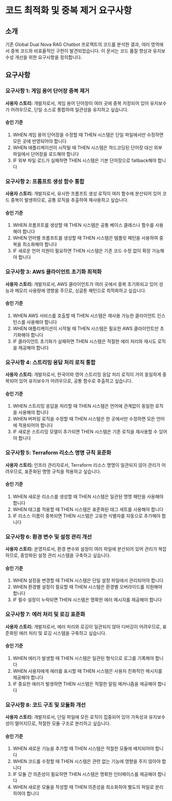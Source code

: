 # 코드 최적화 및 중복 제거 요구사항

## 소개

기존 Global Dual Nova RAG Chatbot 프로젝트의 코드를 분석한 결과, 여러 영역에서 중복 코드와 비효율적인 구현이 발견되었습니다. 이 문서는 코드 품질 향상과 유지보수성 개선을 위한 요구사항을 정의합니다.

## 요구사항

### 요구사항 1: 게임 용어 단어장 중복 제거

**사용자 스토리:** 개발자로서, 게임 용어 단어장이 여러 곳에 중복 저장되어 있어 유지보수가 어려우므로, 단일 소스로 통합하여 일관성을 유지하고 싶습니다.

#### 승인 기준

1. WHEN 게임 용어 단어장을 수정할 때 THEN 시스템은 단일 파일에서만 수정하면 모든 곳에 반영되어야 합니다
2. WHEN 애플리케이션이 시작될 때 THEN 시스템은 하드코딩된 단어장 대신 외부 파일에서 단어장을 로드해야 합니다
3. IF 외부 파일 로드가 실패하면 THEN 시스템은 기본 단어장으로 fallback해야 합니다

### 요구사항 2: 프롬프트 생성 함수 통합

**사용자 스토리:** 개발자로서, 유사한 프롬프트 생성 로직이 여러 함수에 분산되어 있어 코드 중복이 발생하므로, 공통 로직을 추출하여 재사용하고 싶습니다.

#### 승인 기준

1. WHEN 프롬프트를 생성할 때 THEN 시스템은 공통 베이스 클래스나 함수를 사용해야 합니다
2. WHEN 언어별 프롬프트를 생성할 때 THEN 시스템은 템플릿 패턴을 사용하여 중복을 최소화해야 합니다
3. IF 새로운 언어 지원이 필요하면 THEN 시스템은 기존 코드 수정 없이 확장 가능해야 합니다

### 요구사항 3: AWS 클라이언트 초기화 최적화

**사용자 스토리:** 개발자로서, AWS 클라이언트가 여러 곳에서 중복 초기화되고 있어 성능과 메모리 사용량에 영향을 주므로, 싱글톤 패턴으로 최적화하고 싶습니다.

#### 승인 기준

1. WHEN AWS 서비스를 호출할 때 THEN 시스템은 재사용 가능한 클라이언트 인스턴스를 사용해야 합니다
2. WHEN 애플리케이션이 시작될 때 THEN 시스템은 필요한 AWS 클라이언트만 초기화해야 합니다
3. IF 클라이언트 초기화가 실패하면 THEN 시스템은 적절한 에러 처리와 재시도 로직을 제공해야 합니다

### 요구사항 4: 스트리밍 응답 처리 로직 통합

**사용자 스토리:** 개발자로서, 한국어와 영어 스트리밍 응답 처리 로직이 거의 동일하게 중복되어 있어 유지보수가 어려우므로, 공통 함수로 추출하고 싶습니다.

#### 승인 기준

1. WHEN 스트리밍 응답을 처리할 때 THEN 시스템은 언어에 관계없이 동일한 로직을 사용해야 합니다
2. WHEN 버퍼링 로직을 수정할 때 THEN 시스템은 한 곳에서만 수정하면 모든 언어에 적용되어야 합니다
3. IF 새로운 스트리밍 모델이 추가되면 THEN 시스템은 기존 로직을 재사용할 수 있어야 합니다

### 요구사항 5: Terraform 리소스 명명 규칙 표준화

**사용자 스토리:** 인프라 관리자로서, Terraform 리소스 명명이 일관되지 않아 관리가 어려우므로, 표준화된 명명 규칙을 적용하고 싶습니다.

#### 승인 기준

1. WHEN 새로운 리소스를 생성할 때 THEN 시스템은 일관된 명명 패턴을 사용해야 합니다
2. WHEN 태그를 적용할 때 THEN 시스템은 표준화된 태그 세트를 사용해야 합니다
3. IF 리소스 이름이 중복되면 THEN 시스템은 고유한 식별자를 자동으로 추가해야 합니다

### 요구사항 6: 환경 변수 및 설정 관리 개선

**사용자 스토리:** 운영자로서, 환경 변수와 설정이 여러 파일에 분산되어 있어 관리가 복잡하므로, 중앙화된 설정 관리 시스템을 구축하고 싶습니다.

#### 승인 기준

1. WHEN 설정을 변경할 때 THEN 시스템은 단일 설정 파일에서 관리되어야 합니다
2. WHEN 환경별 설정이 필요할 때 THEN 시스템은 환경별 오버라이드를 지원해야 합니다
3. IF 필수 설정이 누락되면 THEN 시스템은 명확한 에러 메시지를 제공해야 합니다

### 요구사항 7: 에러 처리 및 로깅 표준화

**사용자 스토리:** 개발자로서, 에러 처리와 로깅이 일관되지 않아 디버깅이 어려우므로, 표준화된 에러 처리 및 로깅 시스템을 구축하고 싶습니다.

#### 승인 기준

1. WHEN 에러가 발생할 때 THEN 시스템은 일관된 형식으로 로그를 기록해야 합니다
2. WHEN 사용자에게 에러를 표시할 때 THEN 시스템은 사용자 친화적인 메시지를 제공해야 합니다
3. IF 중요한 에러가 발생하면 THEN 시스템은 적절한 알림 메커니즘을 제공해야 합니다

### 요구사항 8: 코드 구조 및 모듈화 개선

**사용자 스토리:** 개발자로서, 단일 파일에 모든 로직이 집중되어 있어 가독성과 유지보수성이 떨어지므로, 적절한 모듈 구조로 분리하고 싶습니다.

#### 승인 기준

1. WHEN 새로운 기능을 추가할 때 THEN 시스템은 적절한 모듈에 배치되어야 합니다
2. WHEN 코드를 수정할 때 THEN 시스템은 관련 없는 기능에 영향을 주지 않아야 합니다
3. IF 모듈 간 의존성이 필요하면 THEN 시스템은 명확한 인터페이스를 제공해야 합니다
4. WHEN 새로운 모듈을 작성할 때 THEN 의존성을 최소화하여 별도의 파일로 분리하여야 합니다